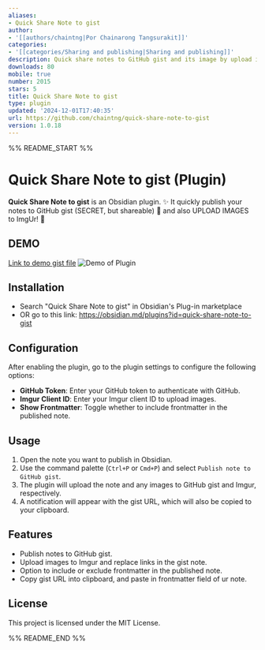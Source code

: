 ```yaml
---
aliases:
- Quick Share Note to gist
author:
- '[[authors/chaintng|Por Chainarong Tangsurakit]]'
categories:
- '[[categories/Sharing and publishing|Sharing and publishing]]'
description: Quick share notes to GitHub gist and its image by upload images to Imgur.
downloads: 80
mobile: true
number: 2015
stars: 5
title: Quick Share Note to gist
type: plugin
updated: '2024-12-01T17:40:35'
url: https://github.com/chaintng/quick-share-note-to-gist
version: 1.0.18
---
```


%% README_START %%

# Quick Share Note to gist (Plugin)

**Quick Share Note to gist** is an Obsidian plugin. ✨ It quickly publish your notes to GitHub gist (SECRET, but shareable) 🚀 and also UPLOAD IMAGES to ImgUr! 🌈

## DEMO
[Link to demo gist file](https://gist.github.com/chaintng/e20f278cbf03d855bd51c5840caf728f)
![Demo of Plugin](https://raw.githubusercontent.com/chaintng/quick-share-note-to-gist/HEAD/docs/DEMO.gif)

## Installation
- Search "Quick Share Note to gist" in Obsidian's Plug-in marketplace
- OR go to this link: https://obsidian.md/plugins?id=quick-share-note-to-gist

## Configuration

After enabling the plugin, go to the plugin settings to configure the following options:

- **GitHub Token**: Enter your GitHub token to authenticate with GitHub.
- **Imgur Client ID**: Enter your Imgur client ID to upload images.
- **Show Frontmatter**: Toggle whether to include frontmatter in the published note.

## Usage

1. Open the note you want to publish in Obsidian.
2. Use the command palette (`Ctrl+P` or `Cmd+P`) and select `Publish note to GitHub gist`.
3. The plugin will upload the note and any images to GitHub gist and Imgur, respectively.
4. A notification will appear with the gist URL, which will also be copied to your clipboard.

## Features

- Publish notes to GitHub gist.
- Upload images to Imgur and replace links in the gist note.
- Option to include or exclude frontmatter in the published note.
- Copy gist URL into clipboard, and paste in frontmatter field of ur note.

## License

This project is licensed under the MIT License.


%% README_END %%